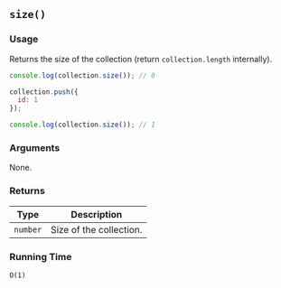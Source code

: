## `size()`

### Usage

Returns the size of the collection (return `collection.length` internally).

```javascript
console.log(collection.size()); // 0

collection.push({
  id: 1
});

console.log(collection.size()); // 1
```

### Arguments

None.

### Returns

| Type       | Description             |
|------------|-------------------------|
| `number`   | Size of the collection. |

### Running Time

`O(1)`
